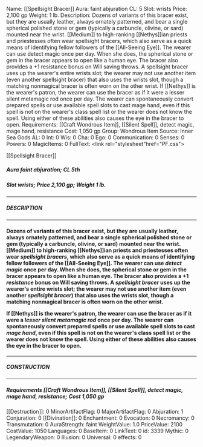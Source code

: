 Name: [[Spellsight Bracer]]
Aura: faint abjuration
CL: 5
Slot: wrists
Price: 2,100 gp
Weight: 1 lb.
Description: Dozens of variants of this bracer exist, but they are usually leather, always ornately patterned, and bear a single spherical polished stone or gem (typically a carbuncle, olivine, or sard) mounted near the wrist. [[Medium]] to high-ranking [[Nethys]]ian priests and priestesses often wear spellsight bracers, which also serve as a quick means of identifying fellow followers of the [[All-Seeing Eye]]. The wearer can use detect magic once per day. When she does, the spherical stone or gem in the bracer appears to open like a human eye. The bracer also provides a +1 resistance bonus on Will saving throws. A spellsight bracer uses up the wearer's entire wrists slot; the wearer may not use another item (even another spellsight bracer) that also uses the wrists slot, though a matching nonmagical bracer is often worn on the other wrist. If [[Nethys]] is the wearer's patron, the wearer can use the bracer as if it were a lesser silent metamagic rod once per day. The wearer can spontaneously convert prepared spells or use available spell slots to cast mage hand, even if this spell is not on the wearer's class spell list or the wearer does not know the spell. Using either of these abilities also causes the eye in the bracer to open.
Requirements: [[Craft Wondrous Item]], [[Silent Spell]], detect magic, mage hand, resistance
Cost: 1,050 gp
Group: Wondrous Item
Source: Inner Sea Gods
AL: 0
Int: 0
Wis: 0
Cha: 0
Ego: 0
Communication: 0
Senses: 0
Powers: 0
MagicItems: 0
FullText: <link rel="stylesheet"href="PF.css"><div class="heading"><p class="alignleft">[[Spellsight Bracer]]</p><div style="clear: both;"></div></div><div><h5><b>Aura </b>faint abjuration; <b>CL </b>5th</h5><h5><b>Slot </b>wrists; <b>Price </b>2,100 gp; <b>Weight </b>1 lb.</h5></div><hr/><div><h5><b>DESCRIPTION</b></h5></div><hr/><div><h4><p>Dozens of variants of this bracer exist, but they are usually leather, always ornately patterned, and bear a single spherical polished stone or gem (typically a carbuncle, olivine, or sard) mounted near the wrist. [[Medium]] to high-ranking [[Nethys]]ian priests and priestesses often wear <i><i><i>spellsight</i> bracer</i>s</i>, which also serve as a quick means of identifying fellow followers of the [[All-Seeing Eye]]. The wearer can use <i>detect magic</i> once per day. When she does, the spherical stone or gem in the bracer appears to open like a human eye. The bracer also provides a +1 <i>resistance</i> bonus on Will saving throws. A <i><i>spellsight</i> bracer</i> uses up the wearer's entire wrists slot; the wearer may not use another item (even another <i><i>spellsight</i> bracer</i>) that also uses the wrists slot, though a matching nonmagical bracer is often worn on the other wrist.</p><p>If [[Nethys]] is the wearer's patron, the wearer can use the bracer as if it were a <i>lesser silent metamagic rod</i> once per day. The wearer can spontaneously convert prepared spells or use available spell slots to cast <i>mage hand</i>, even if this spell is not on the wearer's class spell list or the wearer does not know the spell. Using either of these abilities also causes the eye in the bracer to open.</p></h4></div><hr/><div><h5><b>CONSTRUCTION</b></h5></div><hr/><div><h5><b>Requirements </b>[[Craft Wondrous Item]], [[Silent Spell]], <i>detect magic</i>, <i>mage hand</i>, <i>resistance</i>; <b>Cost </b>1,050 gp</h5></div>
[[Destruction]]: 0
MinorArtifactFlag: 0
MajorArtifactFlag: 0
Abjuration: 1
Conjuration: 0
[[Divination]]: 0
Enchantment: 0
Evocation: 0
Necromancy: 0
Transmutation: 0
AuraStrength: faint
WeightValue: 1.0
PriceValue: 2100
CostValue: 1050
Languages: 0
BaseItem: 0
LinkText: 0
id: 3339
Mythic: 0
LegendaryWeapon: 0
Illusion: 0
Universal: 0
effects: 0
